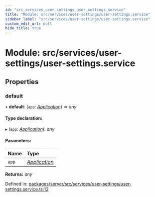 ```yaml
---
id: "src_services_user_settings_user_settings_service"
title: "Module: src/services/user-settings/user-settings.service"
sidebar_label: "src/services/user-settings/user-settings.service"
custom_edit_url: null
hide_title: true
---
```


# Module: src/services/user-settings/user-settings.service

## Properties

### default

• **default**: (`app`: [*Application*](src_declarations.md#application)) => *any*

#### Type declaration:

▸ (`app`: [*Application*](src_declarations.md#application)): *any*

#### Parameters:

Name | Type |
:------ | :------ |
`app` | [*Application*](src_declarations.md#application) |

**Returns:** *any*

Defined in: [packages/server/src/services/user-settings/user-settings.service.ts:12](https://github.com/xr3ngine/xr3ngine/blob/66a84a950/packages/server/src/services/user-settings/user-settings.service.ts#L12)
